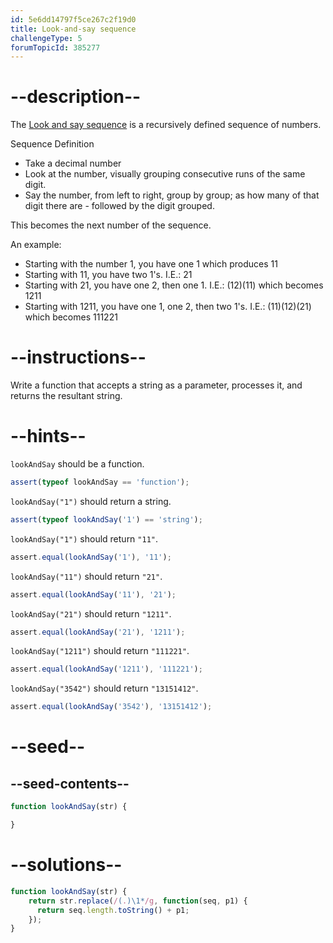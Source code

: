 ```yaml
---
id: 5e6dd14797f5ce267c2f19d0
title: Look-and-say sequence
challengeType: 5
forumTopicId: 385277
---
```


# --description--

The [Look and say sequence](<https://en.wikipedia.org/wiki/Look and say sequence>) is a recursively defined sequence of numbers.

Sequence Definition

<ul><li>Take a decimal number</li>
<li><span>Look</span> at the number, visually grouping consecutive runs of the same digit.</li>
<li><span>Say</span> the number, from left to right, group by group; as how many of that digit there are - followed by the digit grouped.</li></ul><span> This becomes the next number of the sequence.</span>

An example:

<ul><li>Starting with the number 1, you have <span>one</span> 1 which produces 11</li>
<li>Starting with 11, you have <span>two</span> 1's. I.E.: 21</li>
<li>Starting with 21, you have <span>one</span> 2, then <span>one</span> 1. I.E.: (12)(11) which becomes 1211</li>
<li>Starting with 1211, you have <span>one</span> 1, <span>one</span> 2, then <span>two</span> 1's. I.E.: (11)(12)(21) which becomes 111221</li></ul>

# --instructions--

Write a function that accepts a string as a parameter, processes it, and returns the resultant string.

# --hints--

`lookAndSay` should be a function.

```js
assert(typeof lookAndSay == 'function');
```

`lookAndSay("1")` should return a string.

```js
assert(typeof lookAndSay('1') == 'string');
```

`lookAndSay("1")` should return `"11"`.

```js
assert.equal(lookAndSay('1'), '11');
```

`lookAndSay("11")` should return `"21"`.

```js
assert.equal(lookAndSay('11'), '21');
```

`lookAndSay("21")` should return `"1211"`.

```js
assert.equal(lookAndSay('21'), '1211');
```

`lookAndSay("1211")` should return `"111221"`.

```js
assert.equal(lookAndSay('1211'), '111221');
```

`lookAndSay("3542")` should return `"13151412"`.

```js
assert.equal(lookAndSay('3542'), '13151412');
```

# --seed--

## --seed-contents--

```js
function lookAndSay(str) {

}
```

# --solutions--

```js
function lookAndSay(str) {
    return str.replace(/(.)\1*/g, function(seq, p1) {
      return seq.length.toString() + p1;
    });
}
```
